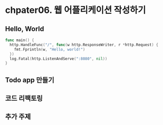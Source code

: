 # chpater06. 웹 어플리케이션 작성하기

## Hello, World

```go
func main() {
  http.HandleFunc("/", func(w http.ResponseWriter, r *http.Request) {
    fmt.Fprintln(w, "Hello, world!")
  })
  log.Fatal(http.ListenAndServe(":8080", nil))
}
```



## Todo app 만들기

## 코드 리팩토링

## 추가 주제